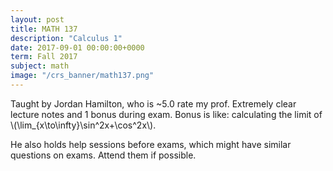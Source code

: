 ```yaml
---
layout: post
title: MATH 137
description: "Calculus 1"
date: 2017-09-01 00:00:00+0000
term: Fall 2017
subject: math
image: "/crs_banner/math137.png"
---
```


Taught by Jordan Hamilton, who is ~5.0 rate my prof. Extremely clear lecture notes and 1 bonus during exam. Bonus is like: calculating the limit of \\(\lim_{x\to\infty}\sin^2x+\cos^2x\\).

He also holds help sessions before exams, which might have similar questions on exams. Attend them if possible.

